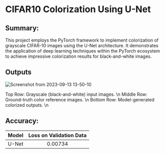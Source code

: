 # CIFAR10 Colorization Using U-Net

## Summary:
This project employs the PyTorch framework to implement colorization of grayscale CIFAR-10 images using the U-Net architecture. It demonstrates the application of deep learning techniques within the PyTorch ecosystem to achieve impressive colorization results for black-and-white images.

## Outputs
![Screenshot from 2023-09-13 13-50-10](https://github.com/hamidrezayaghobi/CIFAR10-Colorization-Using-UNet/assets/59170724/90496d7f-a384-498f-a637-b0e9072706fc)

Top Row: Grayscale (black-and-white) input images. \n
Middle Row: Ground-truth color reference images. \n
Bottom Row: Model-generated colorized outputs. \n

## Accuracy:
| Model | Loss on Validation Data |
| :---: | :---: |
|U-Net | 0.00734|
